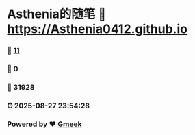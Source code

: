 # Asthenia的随笔 :link: https://Asthenia0412.github.io 
### :page_facing_up: [11](https://Asthenia0412.github.io/tag.html) 
### :speech_balloon: 0 
### :hibiscus: 31928 
### :alarm_clock: 2025-08-27 23:54:28 
### Powered by :heart: [Gmeek](https://github.com/Meekdai/Gmeek)
